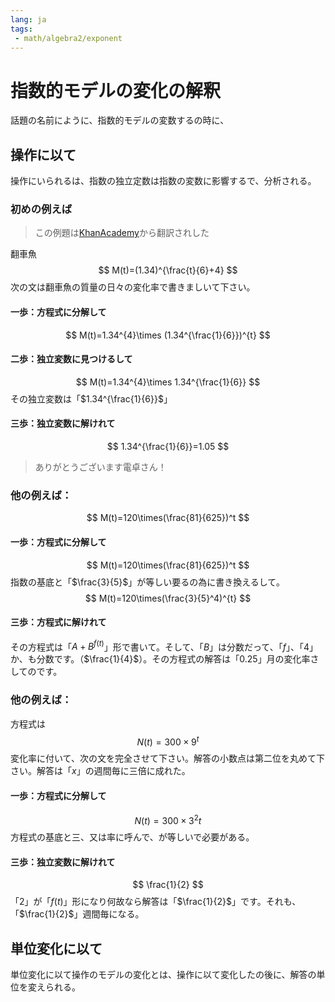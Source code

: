 ```yaml
---
lang: ja
tags:
 - math/algebra2/exponent
---
```

# 指数的モデルの変化の解釈
話題の名前にように、指数的モデルの変数するの時に、

## 操作に以て
操作にいられるは、指数の独立定数は指数の変数に影響するで、分析される。

### 初めの例えば
> この例題は[KhanAcademy](https://www.khanacademy.org/math/algebra2/x2ec2f6f830c9fb89:exp-model/x2ec2f6f830c9fb89:interpret-exp/e/interpret-rate-of-change-of-exponential-models-with-manipulation)から翻訳されした

翻車魚
$$
M(t)=(1.34)^{\frac{t}{6}+4}
$$
次の文は翻車魚の質量の日々の変化率で書きましいて下さい。
#### 一歩：方程式に分解して
$$
M(t)=1.34^{4}\times (1.34^{\frac{1}{6}})^{t}
$$
#### 二歩：独立変数に見つけるして
$$
M(t)=1.34^{4}\times 1.34^{\frac{1}{6}}
$$
その独立変数は「$1.34^{\frac{1}{6}}$」
#### 三歩：独立変数に解けれて
$$
1.34^{\frac{1}{6}}=1.05
$$
> ありがとうございます電卓さん！

### 他の例えば：
$$
M(t)=120\times(\frac{81}{625})^t
$$
#### 一歩：方程式に分解して
$$
M(t)=120\times(\frac{81}{625})^t
$$
指数の基底と「$\frac{3}{5}$」が等しい要るの為に書き換えるして。
$$
M(t)=120\times(\frac{3}{5}^4)^{t}
$$
#### 三歩：方程式に解けれて
その方程式は「$A+B^{f(t)}$」形で書いて。そして、「$B$」は分数だって、「$f$」、「$4$」か、も分数です。（$\frac{1}{4}$）。その方程式の解答は「$0.25$」月の変化率さしてのです。

### 他の例えば：
方程式は
$$
N(t)=300\times9^t
$$
変化率に付いて、次の文を完全させて下さい。解答の小数点は第二位を丸めて下さい。解答は「$x$」の週間毎に三倍に成れた。

#### 一歩：方程式に分解して
$$
N(t)=300\times {3}^2t
$$
方程式の基底と三、又は率に呼んで、が等しいで必要がある。

#### 三歩：独立変数に解けれて
$$
\frac{1}{2}
$$
「$2$」が「$f(t)$」形になり何故なら解答は「$\frac{1}{2}$」です。それも、「$\frac{1}{2}$」週間毎になる。


## 単位変化に以て
単位変化に以て操作のモデルの変化とは、操作に以て変化したの後に、解答の単位を変えられる。
